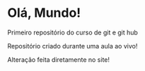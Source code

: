 # Olá, Mundo!
 Primeiro repositório do curso de git e git hub

 Repositório criado durante uma aula ao vivo!

Alteração feita diretamente no site!
